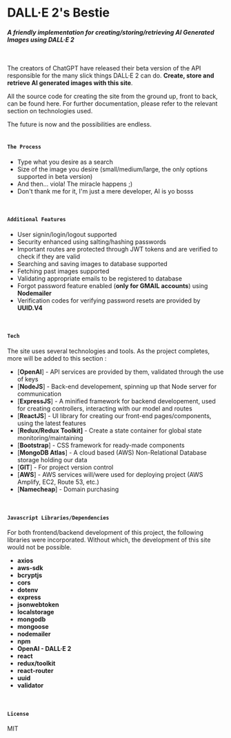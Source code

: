 # DALL·E 2's Bestie
#### _A friendly implementation for creating/storing/retrieving AI Generated Images using DALL·E 2_

<br>

The creators of ChatGPT have released their beta version of the API responsible for the many slick things DALL·E 2 can do. **Create, store and retrieve AI generated images with this site**. 

All the source code for creating the site from the ground up, front to back, can be found here. For further documentation, please refer to the relevant section on technologies used.

The future is now and the possibilities are endless.
<br>
<br>


#### `The Process`
- Type what you desire as a search
- Size of the image you desire (small/medium/large, the only options supported in beta version)
- And then... viola! The miracle happens ;)
- Don't thank me for it, I'm just a mere developer, AI is yo bosss
<br>

#### `Additional Features`

- User signin/login/logout supported
- Security enhanced using salting/hashing passwords
- Important routes are protected through JWT tokens and are verified to check if they  are valid
- Searching and saving images to database supported
- Fetching past images supported
- Validating appropriate emails to be registered to database
- Forgot password feature enabled (**only for GMAIL accounts**) using **Nodemailer**
- Verification codes for verifying password resets are provided by **UUID.V4**
<br>

#### `Tech`

The site uses several technologies and tools. As the project completes, more will be added to this section :

- [**OpenAI**] - API services are provided by them, validated through the use of keys
- [**NodeJS**] - Back-end developement, spinning up that Node server for communication
- [**ExpressJS**] - A minified framework for backend developement, used for creating controllers, interacting with our model and routes
- [**ReactJS**] - UI library for creating our front-end pages/components, using the latest features
- [**Redux/Redux Toolkit]** - Create a state container for global state monitoring/maintaining
- [**Bootstrap**] - CSS framework for ready-made components
- [**MongoDB Atlas**] - A cloud based (AWS) Non-Relational Database storage holding our data
- [**GIT**] - For project version control
- [**AWS**] - AWS services will/were used for deploying project (AWS Amplify, EC2, Route 53, etc.)
- [**Namecheap**] - Domain purchasing
<br>

#### `Javascript Libraries/Dependencies`
For both frontend/backend development of this project, the following libraries were incorporated. Without which, the development of this site would not be possible.

- **axios**
- **aws-sdk**
- **bcryptjs**
- **cors**
- **dotenv**
- **express**
- **jsonwebtoken**
- **localstorage**
- **mongodb**
- **mongoose**
- **nodemailer**
- **npm**
- **OpenAI - DALL·E 2**
- **react**
- **redux/toolkit**
- **react-router**
- **uuid**
- **validator**
<br>

#### `License`

MIT
